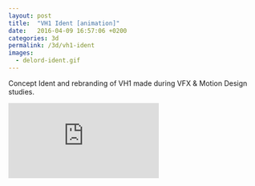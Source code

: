 ```yaml
---
layout: post
title:  "VH1 Ident [animation]"
date:   2016-04-09 16:57:06 +0200
categories: 3d
permalink: /3d/vh1-ident
images:
  - delord-ident.gif
---
```

Concept Ident and rebranding of VH1 made during VFX & Motion Design studies.
<br>

<!-- <iframe src="https://player.vimeo.com/video/23381805?badge=0&byline=0&portrait=0&title=0&player_id=0&color=fa3635" display="flex" width="720" height="405" frameborder="0" webkitallowfullscreen mozallowfullscreen allowfullscreen></iframe> -->

<div class="auto-resizable-iframe">
  <div>
    <iframe frameborder="0" allowfullscreen="" webkitallowfullscreen mozallowfullscreen allowfullscreen src="https://player.vimeo.com/video/23381805?badge=0&byline=0&portrait=0&title=0&player_id=0&color=fa3635"></iframe>
  </div>
</div>
